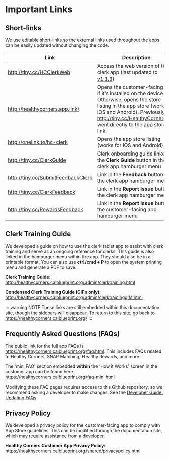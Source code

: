 # Important Links

## Short-links

We use editable short-links so the external links used throughout the apps can be easily updated without changing the code.

| Link                                 | Description                                                                                                                                                                                                                         |
| ------------------------------------ | ----------------------------------------------------------------------------------------------------------------------------------------------------------------------------------------------------------------------------------- |
| <http://tiny.cc/HCClerkWeb>          | Access the web version of the clerk app (last updated to [v1.1.3](https://github.com/calblueprint/dccentralkitchen-clerks/releases/tag/v1.1.3))                                                                                     |
| <http://healthycorners.app.link/>    | Opens the customer-facing app if it's installed on the device. Otherwise, opens the store listing in the app store (works for iOS and Android). Previously, <http://tiny.cc/HealthyCornersApp> went directly to the app store link. |
| <http://onelink.to/hc-clerk>         | Opens the app store listing (works for iOS and Android).                                                                                                                                                                            |
| <http://tiny.cc/ClerkGuide>          | Clerk onboarding guide linked in the **Clerk Guide** button in the clerk app hamburger menu                                                                                                                                         |
| <http://tiny.cc/SubmitFeedbackClerk> | Link in the **Feedback** button in the clerk app hamburger menu                                                                                                                                                                     |
| <http://tiny.cc/ClerkFeedback>       | Link in the **Report Issue** button in the clerk app hamburger menu                                                                                                                                                                 |
| <http://tiny.cc/RewardsFeedback>     | Link in the **Report Issue** button in the customer-facing app hamburger menu                                                                                                                                                       |

## Clerk Training Guide

We developed a guide on how to use the clerk tablet app to assist with clerk training and serve as an ongoing reference for clerks. This guide is also linked in the hamburger menu within the app. They should also be in a printable format. You can also use **ctrl/cmd + P** to open the system printing menu and generate a PDF to save.

**Clerk Training Guide:** <http://healthycorners.calblueprint.org/admin/clerktraining.html>

**Condensed Clerk Training Guide (GIFs only):** <http://healthycorners.calblueprint.org/admin/clerktraininggifs.html>

::: warning NOTE
These links are still embedded within this documentation site, though the sidebars will disappear. To return to this site, go back to <https://healthycorners.calblueprint.org/>
:::

## Frequently Asked Questions (FAQs)

The public link for the full app FAQs is <https://healthycorners.calblueprint.org/faq.html>. This includes FAQs related to Healthy Corners, SNAP Matching, Healthy Rewards, and more.

The 'mini FAQ' section embedded **within** the 'How it Works' screen in the customer app can be found here <https://healthycorners.calblueprint.org/faq-mini.html>

Modifying these FAQ pages requires access to this Github repository, so we recommend asking a developer to make changes. See the [Developer Guide: Updating FAQs](../customer/updating-faqs.md)

## Privacy Policy

We developed a privacy policy for the customer-facing app to comply with App Store guidelines. This can be modified through the documentation site, which may require assistance from a developer.

**Healthy Corners Customer App Privacy Policy:** <https://healthycorners.calblueprint.org/shared/privacypolicy.html>
